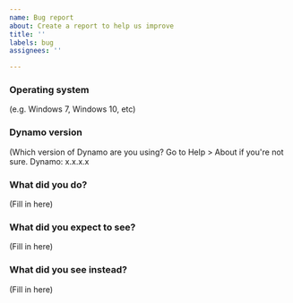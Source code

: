 ```yaml
---
name: Bug report
about: Create a report to help us improve
title: ''
labels: bug
assignees: ''

---
```


### Operating system
(e.g. Windows 7, Windows 10, etc)

### Dynamo version
(Which version of Dynamo are you using? Go to Help > About if you're not sure. 
Dynamo: x.x.x.x

### What did you do? 
(Fill in here)

### What did you expect to see?
(Fill in here)

### What did you see instead?
(Fill in here)

